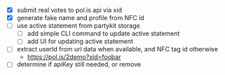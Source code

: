- [x] submit real votes to pol.is api via xid
- [x] generate fake name and profile from NFC id
- [ ] use active statement from partykit storage
  - [ ] add simple CLI command to update active statement
  - [ ] add UI for updating active statement
- [ ] extract userId from url data when available, and NFC tag id otherwise
  - https://pol.is/2demo?xid=foobar
- [ ] determine if apiKey still needed, or remove
